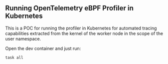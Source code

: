 ## Running OpenTelemetry eBPF Profiler in Kubernetes

This is a POC for running the profiler in Kubernetes for automated tracing capabilities extracted from the kernel of the worker node in the scope of the user namespace.

Open the dev container and just run:

```
task all
```
